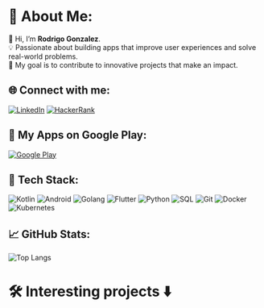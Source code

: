 
# 💫 About Me:
👋 Hi, I’m **Rodrigo Gonzalez**.   
💡 Passionate about building apps that improve user experiences and solve real-world problems.  
🎯 My goal is to contribute to innovative projects that make an impact.  

## 🌐 Connect with me:
 [![LinkedIn](https://img.shields.io/badge/LinkedIn-%230077B5.svg?logo=linkedin&logoColor=white)](https://linkedin.com/in/rodrigo-gonzalez-developer/) [![HackerRank](https://img.shields.io/badge/HackerRank-%232EC866.svg?logo=hackerrank&logoColor=white)](https://www.hackerrank.com/gonzlrodrigo)


## 📱 My Apps on Google Play:
[![Google Play](https://img.shields.io/badge/Google_Play-%2300C853.svg?style=for-the-badge&logo=google-play&logoColor=white)](https://play.google.com/store/apps/dev?id=5093230411941529525&hl=es_AR)

## 🚀 Tech Stack:
![Kotlin](https://img.shields.io/badge/kotlin-%237F52FF.svg?style=for-the-badge&logo=kotlin&logoColor=white)   ![Android](https://img.shields.io/badge/android-%2320232a.svg?style=for-the-badge&logo=android&logoColor=%a4c639)    ![Golang](https://img.shields.io/badge/go-%2300ADD8.svg?style=for-the-badge&logo=go&logoColor=white)  ![Flutter](https://img.shields.io/badge/flutter-%2302569B.svg?style=for-the-badge&logo=flutter&logoColor=white) ![Python](https://img.shields.io/badge/python-%2302569B.svg?style=for-the-badge&logo=python&logoColor=white)  ![SQL](https://img.shields.io/badge/SQL-%23316192.svg?style=for-the-badge&logo=postgresql&logoColor=white)  ![Git](https://img.shields.io/badge/git-%23121011.svg?style=for-the-badge&logo=git&logoColor=white)   ![Docker](https://img.shields.io/badge/docker-%230db7ed.svg?style=for-the-badge&logo=docker&logoColor=white)  ![Kubernetes](https://img.shields.io/badge/kubernetes-%2302569B.svg?style=for-the-badge&logo=kubernetes&logoColor=white)  

## 📈 GitHub Stats:

![Top Langs](https://github-readme-stats.vercel.app/api/top-langs/?username=RodrigoGonzalez78&layout=compact&theme=radical)

# 🛠️ Interesting projects ⬇️
